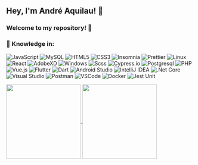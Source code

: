 ## Hey, I'm André Aquilau! 👋

### Welcome to my repository! 👋

### 💼 Knowledge in:
![JavaScript](https://img.shields.io/badge/-JavaScript-F7B93E?style=flat-square&logo=javascript&logoColor=fff)
![MySQL](https://img.shields.io/badge/-MySQL-00758F?style=flat-square&logo=mysql&logoColor=white)
![HTML5](https://img.shields.io/badge/-HTML5-E34F26?style=flat-square&logo=html5&logoColor=white)
![CSS3](https://img.shields.io/badge/-CSS3-549FDE?style=flat-square&logo=css3&logoColor=white)
![Insomnia](https://img.shields.io/badge/-Insomnia-5849BE?style=flat-square&logo=insomnia&logoColor=white)
![Prettier](https://img.shields.io/badge/-Prettier-1A2B34?style=flat-square&logo=prettier&logoColor=white)
![Linux](https://img.shields.io/badge/-Linux-16C60C?style=flat-square&logo=linux&logoColor=white)
![React](https://img.shields.io/badge/-React.js-45b8d8?style=flat-square&logo=react&logoColor=white)
![AdobeXD](https://img.shields.io/badge/-Adobe%20XD-1A2B34?style=flat-square&logo=adobe&logoColor=E0234E)
![Windows](https://img.shields.io/badge/-Windows-00ADEF?style=flat-square&logo=windows&logoColor=white)
![Scss](https://img.shields.io/badge/-SCSS-1A2B34?style=flat-square&logo=sass&logoColor=E0234E)
![Cypress.io](https://img.shields.io/badge/tested%20with-Cypress-04C38E.svg)
![Postgresql](https://img.shields.io/badge/-Postgresql-32648D?style=flat-square&logo=postgresql&logoColor=white)
![PHP](https://img.shields.io/badge/-PHP-592C8C?style=flat-square&logo=PHP&logoColor=FFF)
![Vue.js](https://img.shields.io/badge/-Vue.js-3FB27F?style=flat-square&logo=Vue.js&logoColor=FFF)
![Flutter](https://img.shields.io/badge/-Flutter-1C2834?style=flat-square&logo=Flutter&logoColor=05599C)
![Dart](https://img.shields.io/badge/-Dart-1C2834?style=flat-square&logo=dart&logoColor=05599C)
![Android Studio](https://img.shields.io/badge/-Android%20Studio-82B252?style=flat-square&logo=Android%20Studio&logoColor=FFF)
![IntelliJ IDEA](https://img.shields.io/badge/-IntelliJ%20IDEA-5362C4?style=flat-square&logo=IntelliJ%20IDEA&logoColor=FFF)
![.Net Core](https://img.shields.io/badge/-.Net%20Core-592C8C?style=flat-square&logo=.Net&logoColor=FFF)
![Visual Studio](https://img.shields.io/badge/-Visual%20Studio-652076?style=flat-square&logo=Visual%20Studio&logoColor=FFF)
![Postman](https://img.shields.io/badge/-Postman-FD602F?style=flat-square&logo=postman&logoColor=white)
![VSCode](https://img.shields.io/badge/-VSCode-0085D1?style=flat-square&logo=visual-studio-code&logoColor=white)
![Docker](https://img.shields.io/badge/-Docker-46a2f1?style=flat-square&logo=docker&logoColor=white)
![Jest Unit](https://img.shields.io/badge/-Jest%20unit-944058?style=flat-square&logo=Jest&logoColor=white)


<a href="https://github.com/anuraghazra">
  <img height=200 align="center" src="https://github-readme-stats.vercel.app/api?username=andreaquilau" />
</a>
<a href="https://github.com/andreaquilau">
  <img height=200 align="center" src="https://github-readme-stats.vercel.app/api/top-langs?username=andreaquilau&layout=compact&langs_count=8&card_width=320" />
</a>
<br>
<br>
<br>
